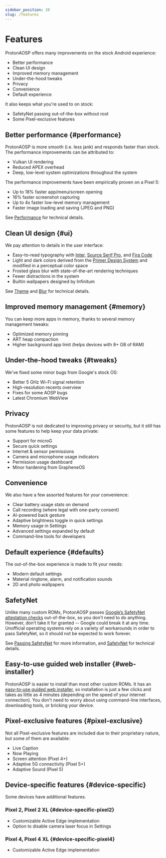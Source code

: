 ```yaml
---
sidebar_position: 20
slug: /features
---
```


# Features

ProtonAOSP offers many improvements on the stock Android experience:

- Better performance
- Clean UI design
- Improved memory management
- Under-the-hood tweaks
- Privacy
- Convenience
- Default experience

It also keeps what you're used to on stock:

- SafetyNet passing out-of-the-box without root
- Some Pixel-exclusive features

## Better performance {#performance}

ProtonAOSP is more smooth (i.e. less jank) and responds faster than stock. The performance improvements can be attributed to:

- Vulkan UI rendering
- Reduced APEX overhead
- Deep, low-level system optimizations throughout the system

The performance improvements have been empirically proven on a Pixel 5:

- Up to 18% faster app/menu/screen opening
- 16% faster screenshot capturing
- Up to 4x faster low-level memory management
- Faster image loading and saving (JPEG and PNG)

See [Performance](../developers/details/performance.md) for technical details.

## Clean UI design {#ui}

We pay attention to details in the user interface:

- Easy-to-read typography with [Inter](https://rsms.me/inter/), [Source Serif Pro](https://github.com/adobe-fonts/source-serif), and [Fira Code](https://github.com/tonsky/FiraCode)
- Light and dark colors derived from the [Primer Design System](https://primer.style/) and modified in a perceptual color space
- Frosted glass blur with state-of-the-art rendering techniques
- Fewer distractions in the system
- Builtin wallpapers designed by Infinitum

See [Theme](../developers/details/theme.md) and [Blur](../developers/details/blur.md) for technical details.

## Improved memory management {#memory}

You can keep more apps in memory, thanks to several memory management tweaks:

- Optimized memory pinning
- ART heap compaction
- Higher background app limit (helps devices with 8+ GB of RAM)

## Under-the-hood tweaks {#tweaks}

We've fixed some minor bugs from Google's stock OS:

- Better 5 GHz Wi-Fi signal retention
- High-resolution recents overview
- Fixes for some AOSP bugs
- Latest Chromium WebView

## Privacy

ProtonAOSP is not dedicated to improving privacy or security, but it still has some features to help keep your data private:

- Support for microG
- Secure quick settings
- Internet & sensor permissions
- Camera and microphone usage indicators
- Permission usage dashboard
- Minor hardening from GrapheneOS

## Convenience

We also have a few assorted features for your convenience:

- Clear battery usage stats on demand
- Call recording (where legal with one-party consent)
- AI-powered back gesture
- Adaptive brightness toggle in quick settings
- Memory usage in Settings
- Advanced settings expanded by default
- Command-line tools for developers

## Default experience {#defaults}

The out-of-the-box experience is made to fit your needs:

- Modern default settings
- Material ringtone, alarm, and notification sounds
- 2D and photo wallpapers

## SafetyNet

Unlike many custom ROMs, ProtonAOSP passes [Google’s SafetyNet attestation checks](https://developer.android.com/training/safetynet/attestation) out-of-the-box, so you don't need to do anything. However, don’t take it for granted -- Google could break it at any time. Unofficial operating systems rely on a variety of workarounds in order to pass SafetyNet, so it should not be expected to work forever.

See [Passing SafetyNet](../advanced/safetynet.md) for more information, and [SafetyNet](../developers/details/safetynet.md) for technical details.

## Easy-to-use guided web installer {#web-installer}

ProtonAOSP is easier to install than most other custom ROMs. It has an [easy-to-use guided web installer](getting-started/install/web.mdx), so installation is just a few clicks and takes as little as 4 minutes (depending on the speed of your internet connection). You don't need to worry about using command-line interfaces, downloading tools, or bricking your device.

## Pixel-exclusive features {#pixel-exclusive}

Not all Pixel-exclusive features are included due to their proprietary nature, but some of them are available:

- Live Caption
- Now Playing
- Screen attention (Pixel 4+)
- Adaptive 5G connectivity (Pixel 5+)
- Adaptive Sound (Pixel 5)

## Device-specific features {#device-specific}

Some devices have additional features.

### Pixel 2, Pixel 2 XL {#device-specific-pixel2}

- Customizable Active Edge implementation
- Option to disable camera laser focus in Settings

### Pixel 4, Pixel 4 XL {#device-specific-pixel4}

- Customizable Active Edge implementation
